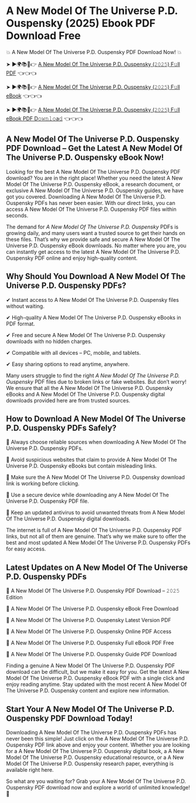 # A New Model Of The Universe P.D. Ouspensky (2025) Ebook PDF Download Free

💥 A New Model Of The Universe P.D. Ouspensky PDF Download Now! 💥

➤ ►🌍📚📱👉 [A New Model Of The Universe P.D. Ouspensky (𝟸𝟶𝟸𝟻) F𝚞ll PDF](https://getpdf.xyz/a-new-model-of-the-universe-p.d.-ouspensky) 👈👈👈


➤ ►🌍📚📱👉 [A New Model Of The Universe P.D. Ouspensky (𝟸𝟶𝟸𝟻) F𝚞ll eBook](https://getpdf.xyz/a-new-model-of-the-universe-p.d.-ouspensky) 👈👈👈


➤ ►🌍📚📱👉 [A New Model Of The Universe P.D. Ouspensky (𝟸𝟶𝟸𝟻) F𝚞ll eBook PDF D𝚘𝚠𝚗𝚕𝚘a𝚍](https://getpdf.xyz/a-new-model-of-the-universe-p.d.-ouspensky) 👈👈👈


## A New Model Of The Universe P.D. Ouspensky PDF Download – Get the Latest A New Model Of The Universe P.D. Ouspensky eBook Now!

Looking for the best A New Model Of The Universe P.D. Ouspensky PDF download? You are in the right place! Whether you need the latest A New Model Of The Universe P.D. Ouspensky eBook, a research document, or exclusive A New Model Of The Universe P.D. Ouspensky guides, we have got you covered. Downloading A New Model Of The Universe P.D. Ouspensky PDFs has never been easier. With our direct links, you can access A New Model Of The Universe P.D. Ouspensky PDF files within seconds.

The demand for *A New Model Of The Universe P.D. Ouspensky* PDFs is growing daily, and many users want a trusted source to get their hands on these files. That’s why we provide safe and secure A New Model Of The Universe P.D. Ouspensky eBook downloads. No matter where you are, you can instantly get access to the latest A New Model Of The Universe P.D. Ouspensky PDF online and enjoy high-quality content.

## Why Should You Download A New Model Of The Universe P.D. Ouspensky PDFs?

✔ Instant access to A New Model Of The Universe P.D. Ouspensky files without waiting.

✔ High-quality A New Model Of The Universe P.D. Ouspensky eBooks in PDF format.

✔ Free and secure A New Model Of The Universe P.D. Ouspensky downloads with no hidden charges.

✔ Compatible with all devices – PC, mobile, and tablets.

✔ Easy sharing options to read anytime, anywhere.

Many users struggle to find the right *A New Model Of The Universe P.D. Ouspensky* PDF files due to broken links or fake websites. But don’t worry! We ensure that all the A New Model Of The Universe P.D. Ouspensky eBooks and A New Model Of The Universe P.D. Ouspensky digital downloads provided here are from trusted sources.

## How to Download A New Model Of The Universe P.D. Ouspensky PDFs Safely?

📌 Always choose reliable sources when downloading A New Model Of The Universe P.D. Ouspensky PDFs.

📌 Avoid suspicious websites that claim to provide A New Model Of The Universe P.D. Ouspensky eBooks but contain misleading links.

📌 Make sure the A New Model Of The Universe P.D. Ouspensky download link is working before clicking.

📌 Use a secure device while downloading any A New Model Of The Universe P.D. Ouspensky PDF file.

📌 Keep an updated antivirus to avoid unwanted threats from A New Model Of The Universe P.D. Ouspensky digital downloads.

The internet is full of A New Model Of The Universe P.D. Ouspensky PDF links, but not all of them are genuine. That’s why we make sure to offer the best and most updated A New Model Of The Universe P.D. Ouspensky PDFs for easy access.

## Latest Updates on A New Model Of The Universe P.D. Ouspensky PDFs

🔹 A New Model Of The Universe P.D. Ouspensky PDF Download – 𝟸𝟶𝟸𝟻 Edition

🔹 A New Model Of The Universe P.D. Ouspensky eBook Free Download

🔹 A New Model Of The Universe P.D. Ouspensky Latest Version PDF

🔹 A New Model Of The Universe P.D. Ouspensky Online PDF Access

🔹 A New Model Of The Universe P.D. Ouspensky Full eBook PDF Free

🔹 A New Model Of The Universe P.D. Ouspensky Guide PDF Download

Finding a genuine A New Model Of The Universe P.D. Ouspensky PDF download can be difficult, but we make it easy for you. Get the latest A New Model Of The Universe P.D. Ouspensky eBook PDF with a single click and enjoy reading anytime. Stay updated with the most recent A New Model Of The Universe P.D. Ouspensky content and explore new information.

## Start Your A New Model Of The Universe P.D. Ouspensky PDF Download Today!

Downloading A New Model Of The Universe P.D. Ouspensky PDFs has never been this simple! Just click on the A New Model Of The Universe P.D. Ouspensky PDF link above and enjoy your content. Whether you are looking for a A New Model Of The Universe P.D. Ouspensky digital book, a A New Model Of The Universe P.D. Ouspensky educational resource, or a A New Model Of The Universe P.D. Ouspensky research paper, everything is available right here.

So what are you waiting for? Grab your A New Model Of The Universe P.D. Ouspensky PDF download now and explore a world of unlimited knowledge! 🚀